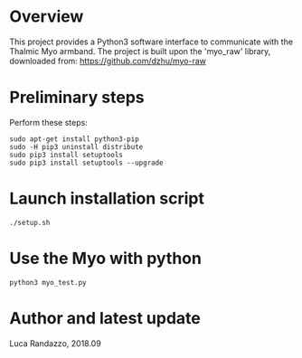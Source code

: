 # Overview
This project provides a Python3 software interface to communicate with the Thalmic Myo armband.
The project is built upon the 'myo_raw' library, downloaded from: https://github.com/dzhu/myo-raw

# Preliminary steps
Perform these steps:
```
sudo apt-get install python3-pip
sudo -H pip3 uninstall distribute
sudo pip3 install setuptools
sudo pip3 install setuptools --upgrade
```

# Launch installation script
```
./setup.sh
```

# Use the Myo with python
```
python3 myo_test.py
```


# Author and latest update
Luca Randazzo, 2018.09